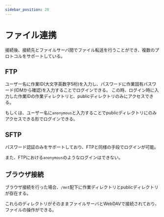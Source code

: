 ```yaml
---
sidebar_position: 20
---
```

# ファイル連携
接続後、接続先とファイルサーバ間でファイル転送を行うことができ、複数のプロトコルをサポートしている。

## FTP
ユーザー名に作業ID(大文字英数字5桁)を入力し、パスワードに作業固有パスワード(IDMから確認)を入力することでログインできる。
この時、ログイン時に入力した作業IDの作業ディレクトリと、publicディレクトリのみにアクセスできる。

もしくは、ユーザー名に`anonymous`と入力することでpublicディレクトリにのみアクセスできる形でログインできる。

## SFTP
パスワード認証のみをサポートしており、FTPと同様の手段でログインが可能。

また、FTPにおける`anonymous`のようなログインはできない。

## ブラウザ接続

ブラウザ接続を行った場合、`/mnt`配下に作業ディレクトリとpublicディレクトリが存在する。

これらのディレクトリがそのままファイルサーバとWebDAVで接続されており、ファイルの操作ができる。
